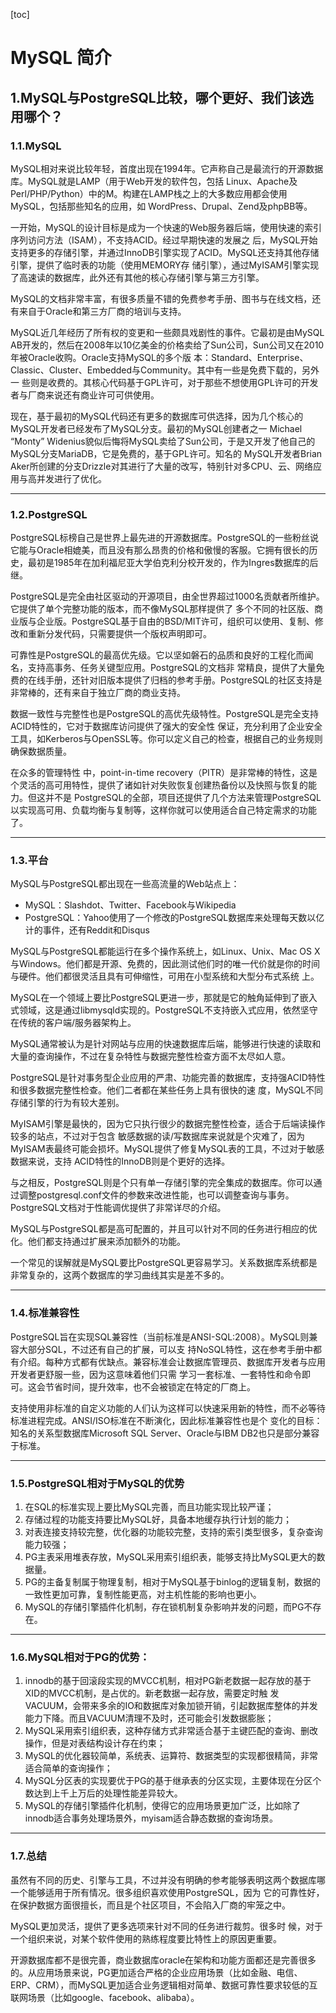 [toc]



# MySQL 简介

## 1.MySQL与PostgreSQL比较，哪个更好、我们该选用哪个？

### 1.1.MySQL

MySQL相对来说比较年轻，首度出现在1994年。它声称自己是最流行的开源数据库。MySQL就是LAMP（用于Web开发的软件包，包括 Linux、Apache及Perl/PHP/Python）中的M。构建在LAMP栈之上的大多数应用都会使用MySQL，包括那些知名的应用，如 WordPress、Drupal、Zend及phpBB等。

一开始，MySQL的设计目标是成为一个快速的Web服务器后端，使用快速的索引序列访问方法（ISAM），不支持ACID。经过早期快速的发展之 后，MySQL开始支持更多的存储引擎，并通过InnoDB引擎实现了ACID。MySQL还支持其他存储引擎，提供了临时表的功能（使用MEMORY存 储引擎），通过MyISAM引擎实现了高速读的数据库，此外还有其他的核心存储引擎与第三方引擎。

MySQL的文档非常丰富，有很多质量不错的免费参考手册、图书与在线文档，还有来自于Oracle和第三方厂商的培训与支持。

MySQL近几年经历了所有权的变更和一些颇具戏剧性的事件。它最初是由MySQL AB开发的，然后在2008年以10亿美金的价格卖给了Sun公司，Sun公司又在2010年被Oracle收购。Oracle支持MySQL的多个版 本：Standard、Enterprise、Classic、Cluster、Embedded与Community。其中有一些是免费下载的，另外一 些则是收费的。其核心代码基于GPL许可，对于那些不想使用GPL许可的开发者与厂商来说还有商业许可可供使用。

现在，基于最初的MySQL代码还有更多的数据库可供选择，因为几个核心的MySQL开发者已经发布了MySQL分支。最初的MySQL创建者之一 Michael “Monty” Widenius貌似后悔将MySQL卖给了Sun公司，于是又开发了他自己的MySQL分支MariaDB，它是免费的，基于GPL许可。知名的 MySQL开发者Brian Aker所创建的分支Drizzle对其进行了大量的改写，特别针对多CPU、云、网络应用与高并发进行了优化。

------

### 1.2.PostgreSQL

PostgreSQL标榜自己是世界上最先进的开源数据库。PostgreSQL的一些粉丝说它能与Oracle相媲美，而且没有那么昂贵的价格和傲慢的客服。它拥有很长的历史，最初是1985年在加利福尼亚大学伯克利分校开发的，作为Ingres数据库的后继。

PostgreSQL是完全由社区驱动的开源项目，由全世界超过1000名贡献者所维护。它提供了单个完整功能的版本，而不像MySQL那样提供了 多个不同的社区版、商业版与企业版。PostgreSQL基于自由的BSD/MIT许可，组织可以使用、复制、修改和重新分发代码，只需要提供一个版权声明即可。

可靠性是PostgreSQL的最高优先级。它以坚如磐石的品质和良好的工程化而闻名，支持高事务、任务关键型应用。PostgreSQL的文档非 常精良，提供了大量免费的在线手册，还针对旧版本提供了归档的参考手册。PostgreSQL的社区支持是非常棒的，还有来自于独立厂商的商业支持。

数据一致性与完整性也是PostgreSQL的高优先级特性。PostgreSQL是完全支持ACID特性的，它对于数据库访问提供了强大的安全性 保证，充分利用了企业安全工具，如Kerberos与OpenSSL等。你可以定义自己的检查，根据自己的业务规则确保数据质量。

在众多的管理特性 中，point-in-time recovery（PITR）是非常棒的特性，这是个灵活的高可用特性，提供了诸如针对失败恢复创建热备份以及快照与恢复的能力。但这并不是 PostgreSQL的全部，项目还提供了几个方法来管理PostgreSQL以实现高可用、负载均衡与复制等，这样你就可以使用适合自己特定需求的功能了。

------

### 1.3.平台

MySQL与PostgreSQL都出现在一些高流量的Web站点上：

- MySQL：Slashdot、Twitter、Facebook与Wikipedia
- PostgreSQL：Yahoo使用了一个修改的PostgreSQL数据库来处理每天数以亿计的事件，还有Reddit和Disqus

MySQL与PostgreSQL都能运行在多个操作系统上，如Linux、Unix、Mac OS X与Windows。他们都是开源、免费的，因此测试他们时的唯一代价就是你的时间与硬件。他们都很灵活且具有可伸缩性，可用在小型系统和大型分布式系统 上。

MySQL在一个领域上要比PostgreSQL更进一步，那就是它的触角延伸到了嵌入式领域，这是通过libmysqld实现的。PostgreSQL不支持嵌入式应用，依然坚守在传统的客户端/服务器架构上。

MySQL通常被认为是针对网站与应用的快速数据库后端，能够进行快速的读取和大量的查询操作，不过在复杂特性与数据完整性检查方面不太尽如人意。

PostgreSQL是针对事务型企业应用的严肃、功能完善的数据库，支持强ACID特性和很多数据完整性检查。他们二者都在某些任务上具有很快的速 度，MySQL不同存储引擎的行为有较大差别。

MyISAM引擎是最快的，因为它只执行很少的数据完整性检查，适合于后端读操作较多的站点，不过对于包含 敏感数据的读/写数据库来说就是个灾难了，因为MyISAM表最终可能会损坏。MySQL提供了修复MySQL表的工具，不过对于敏感数据来说，支持 ACID特性的InnoDB则是个更好的选择。

与之相反，PostgreSQL则是个只有单一存储引擎的完全集成的数据库。你可以通过调整postgresql.conf文件的参数来改进性能，也可以调整查询与事务。PostgreSQL文档对于性能调优提供了非常详尽的介绍。

MySQL与PostgreSQL都是高可配置的，并且可以针对不同的任务进行相应的优化。他们都支持通过扩展来添加额外的功能。

一个常见的误解就是MySQL要比PostgreSQL更容易学习。关系数据库系统都是非常复杂的，这两个数据库的学习曲线其实是差不多的。

------

### 1.4.标准兼容性

PostgreSQL旨在实现SQL兼容性（当前标准是ANSI-SQL:2008）。MySQL则兼容大部分SQL，不过还有自己的扩展，可以支 持NoSQL特性，这在参考手册中都有介绍。每种方式都有优缺点。兼容标准会让数据库管理员、数据库开发者与应用开发者更舒服一些，因为这意味着他们只需 学习一套标准、一套特性和命令即可。这会节省时间，提升效率，也不会被锁定在特定的厂商上。

支持使用非标准的自定义功能的人们认为这样可以快速采用新的特性，而不必等待标准进程完成。ANSI/ISO标准在不断演化，因此标准兼容性也是个 变化的目标：知名的关系型数据库Microsoft SQL Server、Oracle与IBM DB2也只是部分兼容于标准。

------

### 1.5.PostgreSQL相对于MySQL的优势

1. 在SQL的标准实现上要比MySQL完善，而且功能实现比较严谨；
2. 存储过程的功能支持要比MySQL好，具备本地缓存执行计划的能力；
3. 对表连接支持较完整，优化器的功能较完整，支持的索引类型很多，复杂查询能力较强；
4. PG主表采用堆表存放，MySQL采用索引组织表，能够支持比MySQL更大的数据量。
5. PG的主备复制属于物理复制，相对于MySQL基于binlog的逻辑复制，数据的一致性更加可靠，复制性能更高，对主机性能的影响也更小。
6. MySQL的存储引擎插件化机制，存在锁机制复杂影响并发的问题，而PG不存在。

------

### 1.6.MySQL相对于PG的优势：

1. innodb的基于回滚段实现的MVCC机制，相对PG新老数据一起存放的基于XID的MVCC机制，是占优的。新老数据一起存放，需要定时触 发VACUUM，会带来多余的IO和数据库对象加锁开销，引起数据库整体的并发能力下降。而且VACUUM清理不及时，还可能会引发数据膨胀；
2. MySQL采用索引组织表，这种存储方式非常适合基于主键匹配的查询、删改操作，但是对表结构设计存在约束；
3. MySQL的优化器较简单，系统表、运算符、数据类型的实现都很精简，非常适合简单的查询操作；
4. MySQL分区表的实现要优于PG的基于继承表的分区实现，主要体现在分区个数达到上千上万后的处理性能差异较大。
5. MySQL的存储引擎插件化机制，使得它的应用场景更加广泛，比如除了innodb适合事务处理场景外，myisam适合静态数据的查询场景。

------

### 1.7.总结

虽然有不同的历史、引擎与工具，不过并没有明确的参考能够表明这两个数据库哪一个能够适用于所有情况。很多组织喜欢使用PostgreSQL，因为 它的可靠性好，在保护数据方面很擅长，而且是个社区项目，不会陷入厂商的牢笼之中。

MySQL更加灵活，提供了更多选项来针对不同的任务进行裁剪。很多时 候，对于一个组织来说，对某个软件使用的熟练程度要比特性上的原因更重要。

开源数据库都不是很完善，商业数据库oracle在架构和功能方面都还是完善很多的。从应用场景来说，PG更加适合严格的企业应用场景（比如金融、电信、ERP、CRM），而MySQL更加适合业务逻辑相对简单、数据可靠性要求较低的互联网场景（比如google、facebook、alibaba）。

